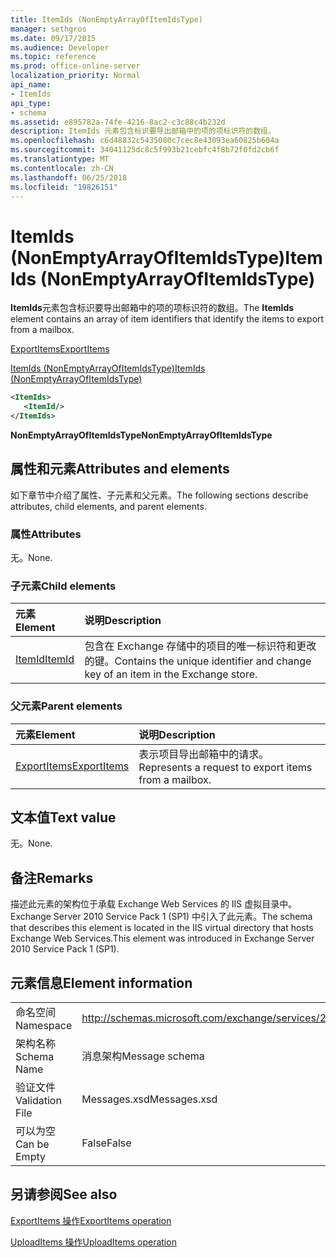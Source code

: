 ```yaml
---
title: ItemIds (NonEmptyArrayOfItemIdsType)
manager: sethgros
ms.date: 09/17/2015
ms.audience: Developer
ms.topic: reference
ms.prod: office-online-server
localization_priority: Normal
api_name:
- ItemIds
api_type:
- schema
ms.assetid: e895782a-74fe-4216-8ac2-c3c88c4b232d
description: ItemIds 元素包含标识要导出邮箱中的项的项标识符的数组。
ms.openlocfilehash: c6d48832c5435080c7cec8e43093ea60825b604a
ms.sourcegitcommit: 34041125dc8c5f993b21cebfc4f8b72f0fd2cb6f
ms.translationtype: MT
ms.contentlocale: zh-CN
ms.lasthandoff: 06/25/2018
ms.locfileid: "19826151"
---
```

# <a name="itemids-nonemptyarrayofitemidstype"></a><span data-ttu-id="a72db-103">ItemIds (NonEmptyArrayOfItemIdsType)</span><span class="sxs-lookup"><span data-stu-id="a72db-103">ItemIds (NonEmptyArrayOfItemIdsType)</span></span>

<span data-ttu-id="a72db-104">**ItemIds**元素包含标识要导出邮箱中的项的项标识符的数组。</span><span class="sxs-lookup"><span data-stu-id="a72db-104">The **ItemIds** element contains an array of item identifiers that identify the items to export from a mailbox.</span></span> 
  
[<span data-ttu-id="a72db-105">ExportItems</span><span class="sxs-lookup"><span data-stu-id="a72db-105">ExportItems</span></span>](exportitems.md)
  
[<span data-ttu-id="a72db-106">ItemIds (NonEmptyArrayOfItemIdsType)</span><span class="sxs-lookup"><span data-stu-id="a72db-106">ItemIds (NonEmptyArrayOfItemIdsType)</span></span>](itemids-nonemptyarrayofitemidstype.md)
  
```XML
<ItemIds>
   <ItemId/>
</ItemIds>
```

 <span data-ttu-id="a72db-107">**NonEmptyArrayOfItemIdsType**</span><span class="sxs-lookup"><span data-stu-id="a72db-107">**NonEmptyArrayOfItemIdsType**</span></span>
## <a name="attributes-and-elements"></a><span data-ttu-id="a72db-108">属性和元素</span><span class="sxs-lookup"><span data-stu-id="a72db-108">Attributes and elements</span></span>

<span data-ttu-id="a72db-109">如下章节中介绍了属性、子元素和父元素。</span><span class="sxs-lookup"><span data-stu-id="a72db-109">The following sections describe attributes, child elements, and parent elements.</span></span>
  
### <a name="attributes"></a><span data-ttu-id="a72db-110">属性</span><span class="sxs-lookup"><span data-stu-id="a72db-110">Attributes</span></span>

<span data-ttu-id="a72db-111">无。</span><span class="sxs-lookup"><span data-stu-id="a72db-111">None.</span></span>
  
### <a name="child-elements"></a><span data-ttu-id="a72db-112">子元素</span><span class="sxs-lookup"><span data-stu-id="a72db-112">Child elements</span></span>

|<span data-ttu-id="a72db-113">**元素**</span><span class="sxs-lookup"><span data-stu-id="a72db-113">**Element**</span></span>|<span data-ttu-id="a72db-114">**说明**</span><span class="sxs-lookup"><span data-stu-id="a72db-114">**Description**</span></span>|
|:-----|:-----|
|[<span data-ttu-id="a72db-115">ItemId</span><span class="sxs-lookup"><span data-stu-id="a72db-115">ItemId</span></span>](itemid.md) <br/> |<span data-ttu-id="a72db-116">包含在 Exchange 存储中的项目的唯一标识符和更改的键。</span><span class="sxs-lookup"><span data-stu-id="a72db-116">Contains the unique identifier and change key of an item in the Exchange store.</span></span>  <br/> |
   
### <a name="parent-elements"></a><span data-ttu-id="a72db-117">父元素</span><span class="sxs-lookup"><span data-stu-id="a72db-117">Parent elements</span></span>

|<span data-ttu-id="a72db-118">**元素**</span><span class="sxs-lookup"><span data-stu-id="a72db-118">**Element**</span></span>|<span data-ttu-id="a72db-119">**说明**</span><span class="sxs-lookup"><span data-stu-id="a72db-119">**Description**</span></span>|
|:-----|:-----|
|[<span data-ttu-id="a72db-120">ExportItems</span><span class="sxs-lookup"><span data-stu-id="a72db-120">ExportItems</span></span>](exportitems.md) <br/> |<span data-ttu-id="a72db-121">表示项目导出邮箱中的请求。</span><span class="sxs-lookup"><span data-stu-id="a72db-121">Represents a request to export items from a mailbox.</span></span>  <br/> |
   
## <a name="text-value"></a><span data-ttu-id="a72db-122">文本值</span><span class="sxs-lookup"><span data-stu-id="a72db-122">Text value</span></span>

<span data-ttu-id="a72db-123">无。</span><span class="sxs-lookup"><span data-stu-id="a72db-123">None.</span></span>
  
## <a name="remarks"></a><span data-ttu-id="a72db-124">备注</span><span class="sxs-lookup"><span data-stu-id="a72db-124">Remarks</span></span>

<span data-ttu-id="a72db-125">描述此元素的架构位于承载 Exchange Web Services 的 IIS 虚拟目录中。Exchange Server 2010 Service Pack 1 (SP1) 中引入了此元素。</span><span class="sxs-lookup"><span data-stu-id="a72db-125">The schema that describes this element is located in the IIS virtual directory that hosts Exchange Web Services.This element was introduced in Exchange Server 2010 Service Pack 1 (SP1).</span></span>
  
## <a name="element-information"></a><span data-ttu-id="a72db-126">元素信息</span><span class="sxs-lookup"><span data-stu-id="a72db-126">Element information</span></span>

|||
|:-----|:-----|
|<span data-ttu-id="a72db-127">命名空间</span><span class="sxs-lookup"><span data-stu-id="a72db-127">Namespace</span></span>  <br/> |http://schemas.microsoft.com/exchange/services/2006/messages  <br/> |
|<span data-ttu-id="a72db-128">架构名称</span><span class="sxs-lookup"><span data-stu-id="a72db-128">Schema Name</span></span>  <br/> |<span data-ttu-id="a72db-129">消息架构</span><span class="sxs-lookup"><span data-stu-id="a72db-129">Message schema</span></span>  <br/> |
|<span data-ttu-id="a72db-130">验证文件</span><span class="sxs-lookup"><span data-stu-id="a72db-130">Validation File</span></span>  <br/> |<span data-ttu-id="a72db-131">Messages.xsd</span><span class="sxs-lookup"><span data-stu-id="a72db-131">Messages.xsd</span></span>  <br/> |
|<span data-ttu-id="a72db-132">可以为空</span><span class="sxs-lookup"><span data-stu-id="a72db-132">Can be Empty</span></span>  <br/> |<span data-ttu-id="a72db-133">False</span><span class="sxs-lookup"><span data-stu-id="a72db-133">False</span></span>  <br/> |
   
## <a name="see-also"></a><span data-ttu-id="a72db-134">另请参阅</span><span class="sxs-lookup"><span data-stu-id="a72db-134">See also</span></span>



[<span data-ttu-id="a72db-135">ExportItems 操作</span><span class="sxs-lookup"><span data-stu-id="a72db-135">ExportItems operation</span></span>](exportitems-operation.md)
  
[<span data-ttu-id="a72db-136">UploadItems 操作</span><span class="sxs-lookup"><span data-stu-id="a72db-136">UploadItems operation</span></span>](uploaditems-operation.md)

